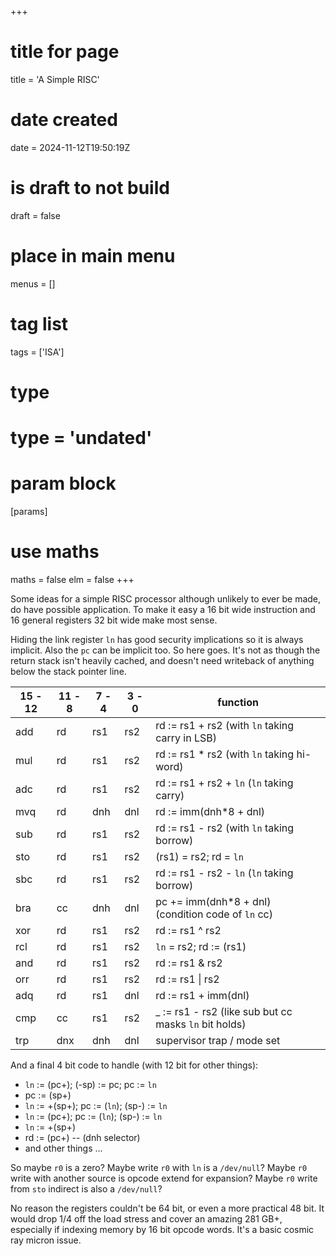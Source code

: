 +++
# title for page
title = 'A Simple RISC'
# date created
date = 2024-11-12T19:50:19Z
# is draft to not build
draft = false
# place in main menu
menus = []
# tag list
tags = ['ISA']
# type
# type = 'undated'
# param block
[params]
# use maths
maths = false
elm = false
+++

Some ideas for a simple RISC processor although unlikely to ever be made, do
have possible application. To make it easy a 16 bit wide instruction and 16
general registers 32 bit wide make most sense.

Hiding the link register `ln` has good security implications so it is always
implicit. Also the `pc` can be implicit too. So here goes. It's not as though
the return stack isn't heavily cached, and doesn't need writeback of anything
below the stack pointer line.

| 15 - 12 | 11 - 8 | 7 - 4 | 3 - 0 | function                                               |
| ------- | ------ | ----- | ----- | ------------------------------------------------------ |
| add     | rd     | rs1   | rs2   | rd := rs1 + rs2 (with `ln` taking carry in LSB)        |
| mul     | rd     | rs1   | rs2   | rd := rs1 \* rs2 (with `ln` taking hi-word)            |
| adc     | rd     | rs1   | rs2   | rd := rs1 + rs2 + `ln` (`ln` taking carry)             |
| mvq     | rd     | dnh   | dnl   | rd := imm(dnh\*8 + dnl)                                |
| sub     | rd     | rs1   | rs2   | rd := rs1 - rs2 (with `ln` taking borrow)              |
| sto     | rd     | rs1   | rs2   | (rs1) = rs2; rd = `ln`                                 |
| sbc     | rd     | rs1   | rs2   | rd := rs1 - rs2 - `ln` (`ln` taking borrow)            |
| bra     | cc     | dnh   | dnl   | pc += imm(dnh\*8 + dnl) (condition code of `ln` cc)    |
| xor     | rd     | rs1   | rs2   | rd := rs1 ^ rs2                                        |
| rcl     | rd     | rs1   | rs2   | `ln` = rs2; rd := (rs1)                                |
| and     | rd     | rs1   | rs2   | rd := rs1 & rs2                                        |
| orr     | rd     | rs1   | rs2   | rd := rs1 \| rs2                                       |
| adq     | rd     | rs1   | dnl   | rd := rs1 + imm(dnl)                                   |
| cmp     | cc     | rs1   | rs2   | \_ := rs1 - rs2 (like sub but cc masks `ln` bit holds) |
| trp     | dnx    | dnh   | dnl   | supervisor trap / mode set                             |

And a final 4 bit code to handle (with 12 bit for other things):

- `ln` := (pc+); (-sp) := pc; pc := `ln`
- pc := (sp+)
- `ln` := +(sp+); pc := (`ln`); (sp-) := `ln`
- `ln` := (pc+); pc := (`ln`); (sp-) := `ln`
- `ln` := +(sp+)
- rd := (pc+) -- (dnh selector)
- and other things ...

So maybe `r0` is a zero? Maybe write `r0` with `ln` is a `/dev/null`?
Maybe `r0` write with another source is opcode extend for expansion?
Maybe `r0` write from `sto` indirect is also a `/dev/null`?

No reason the registers couldn't be 64 bit, or even a more practical 48 bit.
It would drop 1/4 off the load stress and cover an amazing 281 GB+, especially
if indexing memory by 16 bit opcode words. It's a basic cosmic ray micron
issue.
